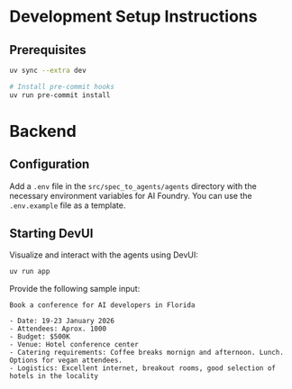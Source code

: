 # Development Setup Instructions

## Prerequisites

```bash
uv sync --extra dev

# Install pre-commit hooks
uv run pre-commit install
```

# Backend

## Configuration

Add a `.env` file in the `src/spec_to_agents/agents` directory with the necessary environment variables for AI Foundry. You can use the `.env.example` file as a template.

## Starting DevUI

Visualize and interact with the agents using DevUI:

```bash
uv run app
```

Provide the following sample input:

```text
Book a conference for AI developers in Florida

- Date: 19-23 January 2026
- Attendees: Aprox. 1000
- Budget: $500K
- Venue: Hotel conference center
- Catering requirements: Coffee breaks mornign and afternoon. Lunch. Options for vegan attendees.
- Logistics: Excellent internet, breakout rooms, good selection of hotels in the locality
```